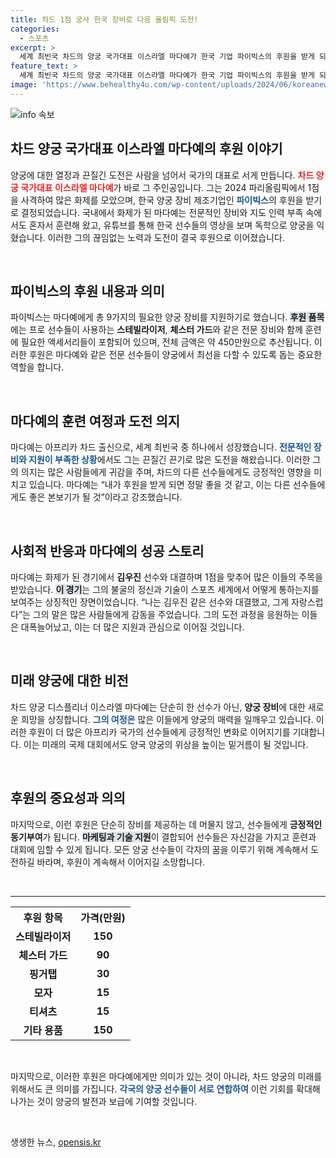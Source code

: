 ```yaml
---
title: 차드 1점 궁사 한국 장비로 다음 올림픽 도전!
categories:
  - 스포츠
excerpt: >
  세계 최빈국 차드의 양궁 국가대표 이스라엘 마다예가 한국 기업 파이빅스의 후원을 받게 되며 훈련 장비 지원을 약속받았다! 1점 궁사의 감동적인 사연과 올림픽 도전기를 지금 확인해보세요.
feature_text: >
  세계 최빈국 차드의 양궁 국가대표 이스라엘 마다예가 한국 기업 파이빅스의 후원을 받게 되며 훈련 장비 지원을 약속받았다! 1점 궁사의 감동적인 사연과 올림픽 도전기를 지금 확인해보세요.
image: 'https://www.behealthy4u.com/wp-content/uploads/2024/06/koreanews.jpg'
---
```


<p><img src="https://www.behealthy4u.com/wp-content/uploads/2024/06/koreanews.jpg" alt="info 속보" /></p>

<h2 data-ke-size="size26">차드 양궁 국가대표 이스라엘 마다예의 후원 이야기</h2>

<p data-ke-size="size16">
양궁에 대한 열정과 끈질긴 도전은 사람을 넘어서 국가의 대표로 서게 만듭니다. <b><span style="color: #ee2323;">차드 양궁 국가대표 이스라엘 마다예</span></b>가 바로 그 주인공입니다. 그는 2024 파리올림픽에서 1점을 사격하여 많은 화제를 모았으며, 한국 양궁 장비 제조기업인 <b><span style="color: #1a5490;">파이빅스</span></b>의 후원을 받기로 결정되었습니다. 국내에서 화제가 된 마다예는 전문적인 장비와 지도 인력 부족 속에서도 혼자서 훈련해 왔고, 유튜브를 통해 한국 선수들의 영상을 보며 독학으로 양궁을 익혔습니다. 이러한 그의 끊임없는 노력과 도전이 결국 후원으로 이어졌습니다. 
</p>

<p data-ke-size="size16">&nbsp;</p>

<h2 data-ke-size="size26">파이빅스의 후원 내용과 의미</h2>

<p data-ke-size="size16">
파이빅스는 마다예에게 총 9가지의 필요한 양궁 장비를 지원하기로 했습니다. <b><span style="background-color: #21538527;">후원 품목</span></b>에는 프로 선수들이 사용하는 <b>스테빌라이저</b>, <b>체스터 가드</b>와 같은 전문 장비와 함께 훈련에 필요한 액세서리들이 포함되어 있으며, 전체 금액은 약 450만원으로 추산됩니다. 이러한 후원은 마다예와 같은 전문 선수들이 양궁에서 최선을 다할 수 있도록 돕는 중요한 역할을 합니다. 
</p>

<p data-ke-size="size16">&nbsp;</p>

<h2 data-ke-size="size26">마다예의 훈련 여정과 도전 의지</h2>

<p data-ke-size="size16">
마다예는 아프리카 차드 출신으로, 세계 최빈국 중 하나에서 성장했습니다. <b><span style="color: #1a5490;">전문적인 장비와 지원이 부족한 상황</span></b>에서도 그는 끈질긴 끈기로 많은 도전을 해왔습니다. 이러한 그의 의지는 많은 사람들에게 귀감을 주며, 차드의 다른 선수들에게도 긍정적인 영향을 미치고 있습니다. 마다예는 “내가 후원을 받게 되면 정말 좋을 것 같고, 이는 다른 선수들에게도 좋은 본보기가 될 것”이라고 강조했습니다. 
</p>

<p data-ke-size="size16">&nbsp;</p>

<h2 data-ke-size="size26">사회적 반응과 마다예의 성공 스토리</h2>

<p data-ke-size="size16">
마다예는 화제가 된 경기에서 <b>김우진</b> 선수와 대결하며 1점을 맞추어 많은 이들의 주목을 받았습니다. <b><span style="background-color: #21538527;">이 경기</span></b>는 그의 불굴의 정신과 기술이 스포츠 세계에서 어떻게 통하는지를 보여주는 상징적인 장면이었습니다. “나는 김우진 같은 선수와 대결했고, 그게 자랑스럽다”는 그의 말은 많은 사람들에게 감동을 주었습니다. 그의 도전 과정을 응원하는 이들은 대폭늘어났고, 이는 더 많은 지원과 관심으로 이어질 것입니다. 
</p>

<p data-ke-size="size16">&nbsp;</p>

<h2 data-ke-size="size26">미래 양궁에 대한 비전</h2>

<p data-ke-size="size16">
차드 양궁 디스플리너 이스라엘 마다예는 단순히 한 선수가 아닌, <b>양궁 장비</b>에 대한 새로운 희망을 상징합니다. <b><span style="color: #1a5490;">그의 여정은</span></b> 많은 이들에게 양궁의 매력을 일깨우고 있습니다. 이러한 후원이 더 많은 아프리카 국가의 선수들에게 긍정적인 변화로 이어지기를 기대합니다. 이는 미래의 국제 대회에서도 양국 양궁의 위상을 높이는 밑거름이 될 것입니다. 
</p>

<p data-ke-size="size16">&nbsp;</p>

<h2 data-ke-size="size26">후원의 중요성과 의의</h2>

<p data-ke-size="size16">
마지막으로, 이런 후원은 단순히 장비를 제공하는 데 머물지 않고, 선수들에게 <b>긍정적인 동기부여</b>가 됩니다. <b><span style="background-color: #21538527;">마케팅과 기술 지원</span></b>이 결합되어 선수들은 자신감을 가지고 훈련과 대회에 임할 수 있게 됩니다. 모든 양궁 선수들이 각자의 꿈을 이루기 위해 계속해서 도전하길 바라며, 후원이 계속해서 이어지길 소망합니다. 
</p>

<p data-ke-size="size16">&nbsp;</p>

<hr />

<table>
    <tr>
        <th style="text-align:center;">후원 항목</th>
        <th style="text-align:center;">가격(만원)</th>
    </tr>
    <tr>
        <td style="text-align:center;"><b>스테빌라이저</b></td>
        <td style="text-align:center;"><b>150</b></td>
    </tr>
    <tr>
        <td style="text-align:center;"><b>체스터 가드</b></td>
        <td style="text-align:center;"><b>90</b></td>
    </tr>
    <tr>
        <td style="text-align:center;"><b>핑거탭</b></td>
        <td style="text-align:center;"><b>30</b></td>
    </tr>
    <tr>
        <td style="text-align:center;"><b>모자</b></td>
        <td style="text-align:center;"><b>15</b></td>
    </tr>
    <tr>
        <td style="text-align:center;"><b>티셔츠</b></td>
        <td style="text-align:center;"><b>15</b></td>
    </tr>
    <tr>
        <td style="text-align:center;"><b>기타 용품</b></td>
        <td style="text-align:center;"><b>150</b></td>
    </tr>
</table>

<p data-ke-size="size16">&nbsp;</p>

<p data-ke-size="size16">
마지막으로, 이러한 후원은 마다예에게만 의미가 있는 것이 아니라, 차드 양궁의 미래를 위해서도 큰 의미를 가집니다. <b><span style="color: #1a5490;">각국의 양궁 선수들이 서로 연합하여</span></b> 이런 기회를 확대해 나가는 것이 양궁의 발전과 보급에 기여할 것입니다. 
</p>

<p data-ke-size="size16">&nbsp;</p>
생생한 뉴스, <a href="https://opensis.kr" rel="dofollow">opensis.kr</a>


